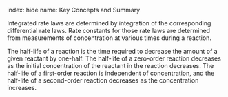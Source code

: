 index: hide
name: Key Concepts and Summary

Integrated rate laws are determined by integration of the corresponding differential rate laws. Rate constants for those rate laws are determined from measurements of concentration at various times during a reaction.

The half-life of a reaction is the time required to decrease the amount of a given reactant by one-half. The half-life of a zero-order reaction decreases as the initial concentration of the reactant in the reaction decreases. The half-life of a first-order reaction is independent of concentration, and the half-life of a second-order reaction decreases as the concentration increases.
